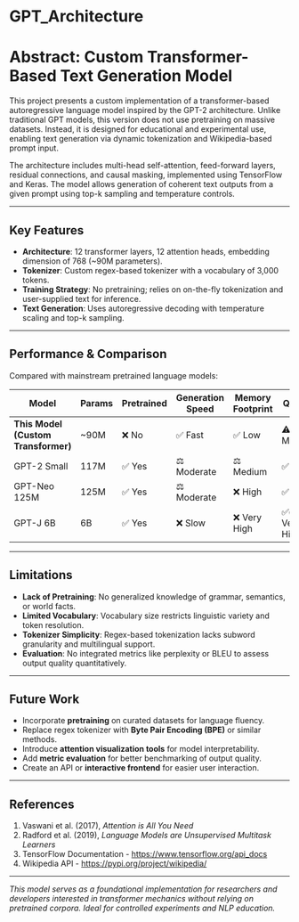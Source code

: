 # GPT_Architecture
# Abstract: Custom Transformer-Based Text Generation Model

This project presents a custom implementation of a transformer-based autoregressive language model inspired by the GPT-2 architecture. Unlike traditional GPT models, this version does not use pretraining on massive datasets. Instead, it is designed for educational and experimental use, enabling text generation via dynamic tokenization and Wikipedia-based prompt input.

The architecture includes multi-head self-attention, feed-forward layers, residual connections, and causal masking, implemented using TensorFlow and Keras. The model allows generation of coherent text outputs from a given prompt using top-k sampling and temperature controls.

---

## Key Features

- **Architecture**: 12 transformer layers, 12 attention heads, embedding dimension of 768 (~90M parameters).
- **Tokenizer**: Custom regex-based tokenizer with a vocabulary of 3,000 tokens.
- **Training Strategy**: No pretraining; relies on on-the-fly tokenization and user-supplied text for inference.
- **Text Generation**: Uses autoregressive decoding with temperature scaling and top-k sampling.

---

## Performance & Comparison

Compared with mainstream pretrained language models:

| Model               | Params | Pretrained | Generation Speed | Memory Footprint | Quality |
|--------------------|--------|------------|------------------|------------------|---------|
| **This Model (Custom Transformer)** | ~90M   | ❌ No       | ✅ Fast           | ✅ Low            | ⚠️ Medium |
| GPT-2 Small         | 117M   | ✅ Yes      | ⚖️ Moderate       | ⚖️ Medium         | ✅ High |
| GPT-Neo 125M        | 125M   | ✅ Yes      | ⚖️ Moderate       | ❌ High           | ✅ High |
| GPT-J 6B            | 6B     | ✅ Yes      | ❌ Slow           | ❌ Very High      | ✅✅ Very High |

---

## Limitations

- **Lack of Pretraining**: No generalized knowledge of grammar, semantics, or world facts.
- **Limited Vocabulary**: Vocabulary size restricts linguistic variety and token resolution.
- **Tokenizer Simplicity**: Regex-based tokenization lacks subword granularity and multilingual support.
- **Evaluation**: No integrated metrics like perplexity or BLEU to assess output quality quantitatively.

---

## Future Work

- Incorporate **pretraining** on curated datasets for language fluency.
- Replace regex tokenizer with **Byte Pair Encoding (BPE)** or similar methods.
- Introduce **attention visualization tools** for model interpretability.
- Add **metric evaluation** for better benchmarking of output quality.
- Create an API or **interactive frontend** for easier user interaction.

---

## References

1. Vaswani et al. (2017), *Attention is All You Need*
2. Radford et al. (2019), *Language Models are Unsupervised Multitask Learners*
3. TensorFlow Documentation - https://www.tensorflow.org/api_docs
4. Wikipedia API - https://pypi.org/project/wikipedia/

---

*This model serves as a foundational implementation for researchers and developers interested in transformer mechanics without relying on pretrained corpora. Ideal for controlled experiments and NLP education.*
